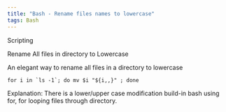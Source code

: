 ```yaml
---
title: "Bash - Rename files names to lowercase"
tags: Bash 
---
```



Scripting

Rename All files in directory to Lowercase

An elegant way to rename all files in a directory to lowercase

```
for i in `ls -1`; do mv $i "${i,,}" ; done
```

Explanation: There is a lower/upper case modification build-in bash using for, for looping files through directory.

